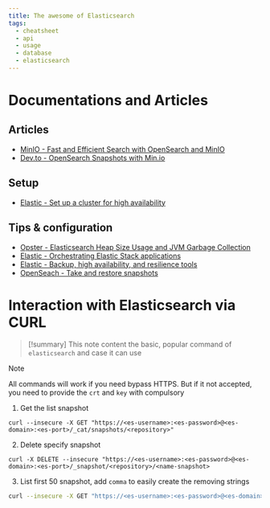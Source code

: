 ```yaml
---
title: The awesome of Elasticsearch
tags:
  - cheatsheet
  - api
  - usage
  - database
  - elasticsearch
---
```


# Documentations and Articles

## Articles

- [MinIO - Fast and Efficient Search with OpenSearch and MinIO](https://blog.min.io/search-with-opensearch-and-minio/)
- [Dev.to - OpenSearch Snapshots with Min.io](https://dev.to/mikeyglitz/opensearch-snapshots-with-minio-323f)
## Setup

- [Elastic - Set up a cluster for high availability](https://www.elastic.co/guide/en/elasticsearch/reference/current/high-availability.html)

## Tips & configuration

- [Opster - Elasticsearch Heap Size Usage and JVM Garbage Collection](https://opster.com/guides/elasticsearch/capacity-planning/elasticsearch-heap-size-usage/)
- [Elastic - Orchestrating Elastic Stack applications](https://www.elastic.co/guide/en/cloud-on-k8s/current/k8s-orchestrating-elastic-stack-applications.html)
- [Elastic - Backup, high availability, and resilience tools](https://www.elastic.co/docs/deploy-manage/tools)
- [OpenSeach - Take and restore snapshots](https://docs.opensearch.org/docs/latest/tuning-your-cluster/availability-and-recovery/snapshots/snapshot-restore/)

# Interaction with Elasticsearch via CURL

>[!summary]
>This note content the basic, popular command of `elasticsearch` and case it can use

>[!note]
>All commands will work if you need bypass HTTPS. But if it not accepted, you need to provide the `crt` and `key` with compulsory

1. Get the list snapshot

```shell
curl --insecure -X GET "https://<es-username>:<es-password>@<es-domain>:<es-port>/_cat/snapshots/<repository>"
``` 

2. Delete specify snapshot 

```shell
curl -X DELETE --insecure "https://<es-username>:<es-password>@<es-domain>:<es-port>/_snapshot/<repository>/<name-snapshot>
```

3. List first 50 snapshot, add `comma` to easily create the removing strings

```bash
curl --insecure -X GET "https://<es-username>:<es-password>@<es-domain>:<es-port>/_cat/snapshots/azure" | awk '{print $1}' | head -n 50 | xargs -I{} echo -n "{}," | rev | cut -c2- | rev | xargs
```

